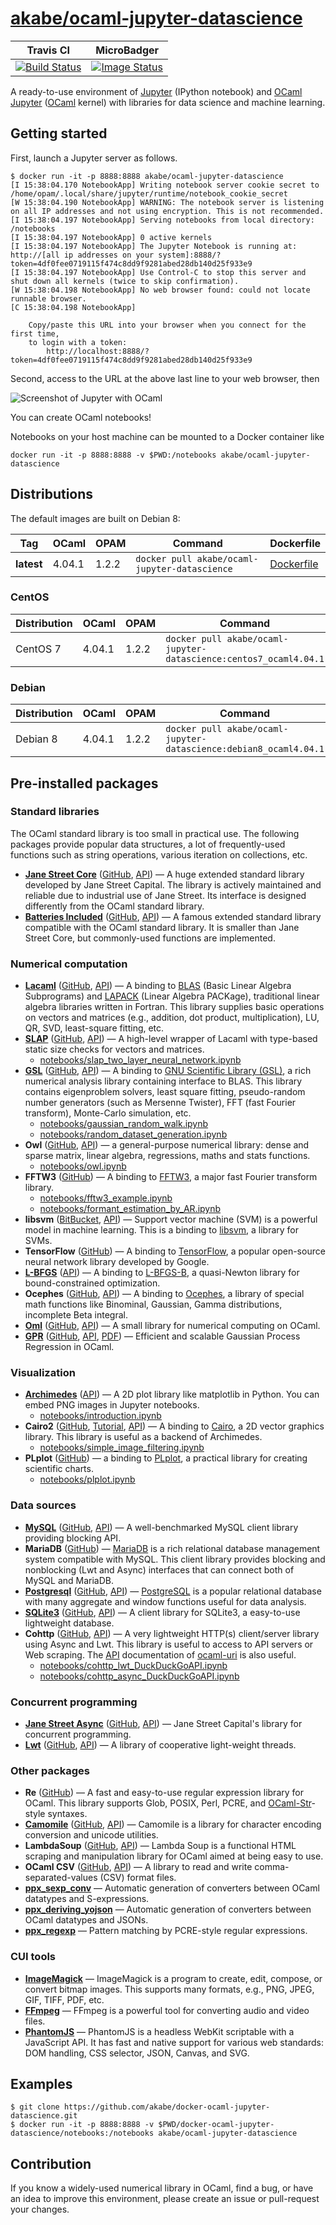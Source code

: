 # [akabe/ocaml-jupyter-datascience](https://hub.docker.com/r/akabe/ocaml-jupyter-datascience/)

| Travis CI | MicroBadger |
| --- | --- |
| [![Build Status](https://travis-ci.org/akabe/docker-ocaml-jupyter-datascience.svg?branch=master)](https://travis-ci.org/akabe/docker-ocaml-jupyter-datascience) | [![Image Status](https://images.microbadger.com/badges/image/akabe/ocaml-jupyter-datascience.svg)](https://microbadger.com/images/akabe/ocaml-jupyter-datascience) |

A ready-to-use environment of [Jupyter](http://ipython.org/notebook.html) (IPython notebook) and [OCaml Jupyter](https://github.com/akabe/ocaml-jupyter) ([OCaml](https://ocaml.org/) kernel) with libraries for data science and machine learning.

## Getting started

First, launch a Jupyter server as follows.

```console
$ docker run -it -p 8888:8888 akabe/ocaml-jupyter-datascience
[I 15:38:04.170 NotebookApp] Writing notebook server cookie secret to /home/opam/.local/share/jupyter/runtime/notebook_cookie_secret
[W 15:38:04.190 NotebookApp] WARNING: The notebook server is listening on all IP addresses and not using encryption. This is not recommended.
[I 15:38:04.197 NotebookApp] Serving notebooks from local directory: /notebooks
[I 15:38:04.197 NotebookApp] 0 active kernels
[I 15:38:04.197 NotebookApp] The Jupyter Notebook is running at: http://[all ip addresses on your system]:8888/?token=4df0fee0719115f474c8dd9f9281abed28db140d25f933e9
[I 15:38:04.197 NotebookApp] Use Control-C to stop this server and shut down all kernels (twice to skip confirmation).
[W 15:38:04.198 NotebookApp] No web browser found: could not locate runnable browser.
[C 15:38:04.198 NotebookApp]

    Copy/paste this URL into your browser when you connect for the first time,
    to login with a token:
        http://localhost:8888/?token=4df0fee0719115f474c8dd9f9281abed28db140d25f933e9
```

Second, access to the URL at the above last line to your web browser, then

![Screenshot of Jupyter with OCaml](https://akabe.github.io/ocaml-jupyter/images/screenshot.png)

You can create OCaml notebooks!

Notebooks on your host machine can be mounted to a Docker container like

```
docker run -it -p 8888:8888 -v $PWD:/notebooks akabe/ocaml-jupyter-datascience
```

## Distributions

The default images are built on Debian 8:

| Tag | OCaml | OPAM | Command | Dockerfile |
| ------------ | ----- | ---- | ------- | ---------- |
| **latest** | 4.04.1 | 1.2.2 | `docker pull akabe/ocaml-jupyter-datascience` | [Dockerfile](dockerfiles/debian8_ocaml4.04.1/Dockerfile) |

### CentOS

| Distribution | OCaml | OPAM | Command | Dockerfile |
| ------------ | ----- | ---- | ------- | ---------- |
| CentOS 7 | 4.04.1 | 1.2.2 | `docker pull akabe/ocaml-jupyter-datascience:centos7_ocaml4.04.1` | [Dockerfile](dockerfiles/centos7_ocaml4.04.1/Dockerfile) |

### Debian

| Distribution | OCaml | OPAM | Command | Dockerfile |
| ------------ | ----- | ---- | ------- | ---------- |
| Debian 8 | 4.04.1 | 1.2.2 | `docker pull akabe/ocaml-jupyter-datascience:debian8_ocaml4.04.1` | [Dockerfile](dockerfiles/debian8_ocaml4.04.1/Dockerfile) |

## Pre-installed packages

### Standard libraries

The OCaml standard library is too small in practical use. The following packages provide popular data structures, a lot of frequently-used functions such as string operations, various iteration on collections, etc.

- **[Jane Street Core](https://janestreet.github.io/)** ([GitHub](https://github.com/janestreet/core), [API](https://ocaml.janestreet.com/ocaml-core/v0.9/doc/core/Core/)) &mdash; A huge extended standard library developed by Jane Street Capital. The library is actively maintained and reliable due to industrial use of Jane Street. Its interface is designed differently from the OCaml standard library.
- **[Batteries Included](http://batteries.forge.ocamlcore.org/)** ([GitHub](https://github.com/ocaml-batteries-team/batteries-included), [API](http://ocaml-batteries-team.github.io/batteries-included/hdoc2/)) &mdash; A famous extended standard library compatible with the OCaml standard library. It is smaller than Jane Street Core, but commonly-used functions are implemented.

### Numerical computation

- **[Lacaml](http://mmottl.github.io/lacaml/)** ([GitHub](https://github.com/mmottl/lacaml), [API](http://mmottl.github.io/lacaml/api/lacaml/)) &mdash; A binding to [BLAS](http://www.netlib.org/blas/) (Basic Linear Algebra Subprograms) and [LAPACK](http://www.netlib.org/lapack/) (Linear Algebra PACKage), traditional linear algebra libraries written in Fortran. This library supplies basic operations on vectors and matrices (e.g., addition, dot product, multiplication), LU, QR, SVD, least-square fitting, etc.
- **[SLAP](http://akabe.github.io/slap/)** ([GitHub](https://github.com/akabe/slap), [API](http://akabe.github.io/slap/api/)) &mdash; A high-level wrapper of Lacaml with type-based static size checks for vectors and matrices.
    - [notebooks/slap_two_layer_neural_network.ipynb](notebooks/slap_two_layer_neural_network.ipynb)
- **[GSL](http://mmottl.github.io/gsl-ocaml)** ([GitHub](https://github.com/mmottl/gsl-ocaml), [API](http://mmottl.github.io/gsl-ocaml/api/gsl/)) &mdash; A binding to [GNU Scientific Library (GSL)](http://www.gnu.org/software/gsl/), a rich numerical analysis library containing interface to BLAS. This library contains eigenproblem solvers, least square fitting, pseudo-random number generators (such as Mersenne Twister), FFT (fast Fourier transform), Monte-Carlo simulation, etc.
    - [notebooks/gaussian_random_walk.ipynb](notebooks/gaussian_random_walk.ipynb)
    - [notebooks/random_dataset_generation.ipynb](notebooks/random_dataset_generation.ipynb)
- **Owl** ([GitHub](https://github.com/ryanrhymes/owl), [API](http://www.cl.cam.ac.uk/~lw525/owl/)) &mdash; a general-purpose numerical library: dense and sparse matrix, linear algebra, regressions, maths and stats functions.
    - [notebooks/owl.ipynb](notebooks/owl.ipynb)
- **FFTW3** ([GitHub](https://github.com/Chris00/fftw-ocaml)) &mdash; A binding to [FFTW3](http://fftw.org/), a major fast Fourier transform library.
    - [notebooks/fftw3_example.ipynb](notebooks/fftw3_example.ipynb)
    - [notebooks/formant_estimation_by_AR.ipynb](notebooks/formant_estimation_by_AR.ipynb)
- **libsvm** ([BitBucket](https://bitbucket.org/ogu/libsvm-ocaml/), [API](https://ogu.bitbucket.io/libsvm-ocaml/api/)) &mdash; Support vector machine (SVM) is a powerful model in machine learning. This is a binding to [libsvm](https://www.csie.ntu.edu.tw/~cjlin/libsvm/), a library for SVMs.
- **TensorFlow** ([GitHub](https://github.com/LaurentMazare/tensorflow-ocaml)) &mdash; A binding to [TensorFlow](https://www.tensorflow.org/), a popular open-source neural network library developed by Google.
- **[L-BFGS](https://github.com/Chris00/L-BFGS-ocaml)** ([API](http://lbfgs.forge.ocamlcore.org/API.docdir/Lbfgs.html)) &mdash; A binding to [L-BFGS-B](http://users.iems.northwestern.edu/~nocedal/lbfgsb.html), a quasi-Newton library for bound-constrained optimization.
- **Ocephes** ([GitHub](https://github.com/rleonid/ocephes), [API](https://rleonid.github.io/ocephes/)) &mdash; A binding to [Ocephes](http://www.netlib.org/cephes/), a library of special math functions like Binominal, Gaussian, Gamma distributions, incomplete Beta integral.
- **[Oml](http://www.hammerlab.org/2015/08/11/introducing-oml-a-small-ocaml-library-for-numerical-computing/)** ([GitHub](https://github.com/hammerlab/oml), [API](http://www.hammerlab.org/oml/index.html)) &mdash; A small library for numerical computing on OCaml.
- **[GPR](https://mmottl.github.io/gpr/)** ([GitHub](https://github.com/mmottl/gpr), [API](http://mmottl.github.io/gpr/api/gpr/), [PDF](http://mmottl.github.io/gpr/gpr_manual.pdf)) &mdash; Efficient and scalable Gaussian Process Regression in OCaml.

### Visualization

- **[Archimedes](http://archimedes.forge.ocamlcore.org/)** ([API](http://archimedes.forge.ocamlcore.org/API/Archimedes.html)) &mdash; A 2D plot library like matplotlib in Python. You can embed PNG images in Jupyter notebooks.
    - [notebooks/introduction.ipynb](notebooks/introduction.ipynb)
- **Cairo2** ([GitHub](https://github.com/Chris00/ocaml-cairo), [Tutorial](http://cairo.forge.ocamlcore.org/tutorial/index.html), [API](http://cairo.forge.ocamlcore.org/tutorial/Cairo.html)) &mdash; A binding to [Cairo](https://cairographics.org/), a 2D vector graphics library. This library is useful as a backend of Archimedes.
    - [notebooks/simple_image_filtering.ipynb](notebooks/simple_image_filtering.ipynb)
- **PLplot** ([GitHub](https://github.com/hcarty/ocaml-plplot)) &mdash; a binding to [PLplot](http://plplot.sourceforge.net/), a practical library for creating scientific charts.
    - [notebooks/plplot.ipynb](notebooks/plplot.ipynb)

### Data sources

- **[MySQL](http://ygrek.org.ua/p/ocaml-mysql/)** ([GitHub](https://github.com/ygrek/ocaml-mysql), [API](http://ygrek.org.ua/p/ocaml-mysql/api/index.html)) &mdash; A well-benchmarked MySQL client library providing blocking API.
- **MariaDB** ([GitHub](https://github.com/andrenth/ocaml-mariadb)) &mdash; [MariaDB](https://mariadb.org/) is a rich relational database management system compatible with MySQL. This client library provides blocking and nonblocking (Lwt and Async) interfaces that can connect both of MySQL and MariaDB.
- **[Postgresql](http://mmottl.github.io/postgresql-ocaml/)** ([GitHub](https://github.com/mmottl/postgresql-ocaml), [API](http://mmottl.github.io/postgresql-ocaml/api/)) &mdash; [PostgreSQL](https://www.postgresql.org/) is a popular relational database with many aggregate and window functions useful for data analysis.
- **[SQLite3](http://mmottl.github.io/sqlite3-ocaml/)** ([GitHub](https://github.com/mmottl/sqlite3-ocaml), [API](http://mmottl.github.io/sqlite3-ocaml/API.docdir/)) &mdash; A client library for SQLite3, a easy-to-use lightweight database.
- **Cohttp** ([GitHub](https://github.com/mirage/ocaml-cohttp), [API](http://mirage.github.io/ocaml-cohttp/)) &mdash; A very lightweight HTTP(s) client/server library using Async and Lwt. This library is useful to access to API servers or Web scraping. The [API](http://docs.mirage.io/uri/) documentation of [ocaml-uri](https://github.com/mirage/ocaml-uri) is also useful.
    - [notebooks/cohttp_lwt_DuckDuckGoAPI.ipynb](notebooks/cohttp_lwt_DuckDuckGoAPI.ipynb)
    - [notebooks/cohttp_async_DuckDuckGoAPI.ipynb](notebooks/cohttp_async_DuckDuckGoAPI.ipynb)

### Concurrent programming

- **[Jane Street Async](https://janestreet.github.io/)** ([GitHub](https://github.com/janestreet/async), [API](https://ocaml.janestreet.com/ocaml-core/v0.9/doc/async/Async/index.html)) &mdash; Jane Street Capital's library for concurrent programming.
- **[Lwt](https://ocsigen.org/lwt/manual/)** ([GitHub](https://github.com/ocsigen/lwt), [API](https://ocsigen.org/lwt/3.0.0/api/Lwt)) &mdash; A library of cooperative light-weight threads.

### Other packages

- **Re** ([GitHub](https://github.com/ocaml/ocaml-re)) &mdash; A fast and easy-to-use regular expression library for OCaml. This library supports Glob, POSIX, Perl, PCRE, and [OCaml-Str](https://caml.inria.fr/pub/docs/manual-ocaml/libref/Str.html)-style syntaxes.
- **[Camomile](http://camomile.sourceforge.net/)** ([GitHub](https://github.com/yoriyuki/Camomile), [API](http://camomile.sourceforge.net/dochtml/index.html)) &mdash; Camomile is a library for character encoding conversion and unicode utilities.
- **LambdaSoup** ([GitHub](https://github.com/aantron/lambda-soup), [API](http://aantron.github.io/lambda-soup/)) &mdash; Lambda Soup is a functional HTML scraping and manipulation library for OCaml aimed at being easy to use.
- **OCaml CSV** ([GitHub](https://github.com/Chris00/ocaml-csv), [API](https://math.umons.ac.be/anum/software/csv/)) &mdash; A library to read and write comma-separated-values (CSV) format files.
- **[ppx_sexp_conv](https://github.com/janestreet/ppx_sexp_conv)** &mdash; Automatic generation of converters between OCaml datatypes and S-expressions.
- **[ppx_deriving_yojson](https://github.com/whitequark/ppx_deriving_yojson)** &mdash; Automatic generation of converters between OCaml datatypes and JSONs.
- **[ppx_regexp](https://github.com/paurkedal/ppx_regexp)** &mdash; Pattern matching by PCRE-style regular expressions.

### CUI tools

- **[ImageMagick](https://www.imagemagick.org/script/index.php)** &mdash; ImageMagick is a program to create, edit, compose, or convert bitmap images. This supports many formats, e.g., PNG, JPEG, GIF, TIFF, PDF, etc.
- **[FFmpeg](https://ffmpeg.org/)** &mdash; FFmpeg is a powerful tool for converting audio and video files.
- **[PhantomJS](http://phantomjs.org/)** &mdash; PhantomJS is a headless WebKit scriptable with a JavaScript API. It has fast and native support for various web standards: DOM handling, CSS selector, JSON, Canvas, and SVG.

## Examples

```console
$ git clone https://github.com/akabe/docker-ocaml-jupyter-datascience.git
$ docker run -it -p 8888:8888 -v $PWD/docker-ocaml-jupyter-datascience/notebooks:/notebooks akabe/ocaml-jupyter-datascience
```

## Contribution

If you know a widely-used numerical library in OCaml, find a bug, or have an idea to improve this environment, please create an issue or pull-request your changes.
